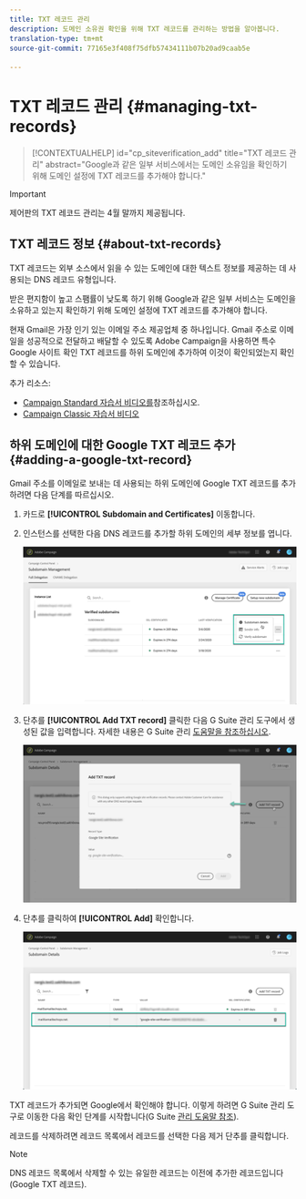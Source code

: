 ```yaml
---
title: TXT 레코드 관리
description: 도메인 소유권 확인을 위해 TXT 레코드를 관리하는 방법을 알아봅니다.
translation-type: tm+mt
source-git-commit: 77165e3f408f75dfb57434111b07b20ad9caab5e

---
```



# TXT 레코드 관리 {#managing-txt-records}

>[!CONTEXTUALHELP]
>id="cp_siteverification_add"
>title="TXT 레코드 관리"
>abstract="Google과 같은 일부 서비스에서는 도메인 소유임을 확인하기 위해 도메인 설정에 TXT 레코드를 추가해야 합니다."

>[!IMPORTANT]
>
>제어판의 TXT 레코드 관리는 4월 말까지 제공됩니다.

## TXT 레코드 정보 {#about-txt-records}

TXT 레코드는 외부 소스에서 읽을 수 있는 도메인에 대한 텍스트 정보를 제공하는 데 사용되는 DNS 레코드 유형입니다.

받은 편지함이 높고 스팸률이 낮도록 하기 위해 Google과 같은 일부 서비스는 도메인을 소유하고 있는지 확인하기 위해 도메인 설정에 TXT 레코드를 추가해야 합니다.

현재 Gmail은 가장 인기 있는 이메일 주소 제공업체 중 하나입니다. Gmail 주소로 이메일을 성공적으로 전달하고 배달할 수 있도록 Adobe Campaign을 사용하면 특수 Google 사이트 확인 TXT 레코드를 하위 도메인에 추가하여 이것이 확인되었는지 확인할 수 있습니다.

추가 리소스:

* [Campaign Standard 자습서 비디오를](https://docs.adobe.com/content/help/en/campaign-standard-learn/tutorials/administrating/control-panel/google-txt-record-management.html)참조하십시오.
* [Campaign Classic 자습서 비디오](https://docs.adobe.com/content/help/en/campaign-standard-learn/tutorials/administrating/control-panel/google-txt-record-management.html)

## 하위 도메인에 대한 Google TXT 레코드 추가 {#adding-a-google-txt-record}

Gmail 주소를 이메일로 보내는 데 사용되는 하위 도메인에 Google TXT 레코드를 추가하려면 다음 단계를 따르십시오.

1. 카드로 **[!UICONTROL Subdomain and Certificates]** 이동합니다.

1. 인스턴스를 선택한 다음 DNS 레코드를 추가할 하위 도메인의 세부 정보를 엽니다.

   ![](assets/txt_subdomaindetails.png)

1. 단추를 **[!UICONTROL Add TXT record]** 클릭한 다음 G Suite 관리 도구에서 생성된 값을 입력합니다. 자세한 내용은 G Suite 관리 [도움말을 참조하십시오](https://support.google.com/a/answer/183895).

   ![](assets/txt_addtxt.png)

1. 단추를 클릭하여 **[!UICONTROL Add]** 확인합니다.

   ![](assets/txt_txtadded.png)

TXT 레코드가 추가되면 Google에서 확인해야 합니다. 이렇게 하려면 G Suite 관리 도구로 이동한 다음 확인 단계를 시작합니다(G Suite [관리 도움말 참조](https://support.google.com/a/answer/183895)).

레코드를 삭제하려면 레코드 목록에서 레코드를 선택한 다음 제거 단추를 클릭합니다.

>[!NOTE]
>
>DNS 레코드 목록에서 삭제할 수 있는 유일한 레코드는 이전에 추가한 레코드입니다(Google TXT 레코드).



